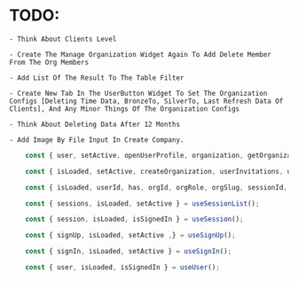 # TODO:

    - Think About Clients Level

    - Create The Manage Organization Widget Again To Add Delete Member From The Org Members

    - Add List Of The Result To The Table Filter

    - Create New Tab In The UserButton Widget To Set The Organization Configs [Deleting Time Data, BronzeTo, SilverTo, Last Refresh Data Of Clients], And Any Minor Things Of The Organization Configs

    - Think About Deleting Data After 12 Months

    - Add Image By File Input In Create Company.

```ts
    const { user, setActive, openUserProfile, organization, getOrganization, createOrganization, client, frontendApi, ...rest } = useClerk();

    const { isLoaded, setActive, createOrganization, userInvitations, userMemberships, userSuggestions } = useOrganizationList();

    const { isLoaded, userId, has, orgId, orgRole, orgSlug, sessionId, actor, getToken, isSignedIn, signOut } = useAuth();

    const { sessions, isLoaded, setActive } = useSessionList();

    const { session, isLoaded, isSignedIn } = useSession();

    const { signUp, isLoaded, setActive ,} = useSignUp();

    const { signIn, isLoaded, setActive } = useSignIn();

    const { user, isLoaded, isSignedIn } = useUser();
```
